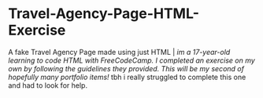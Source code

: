 # Travel-Agency-Page-HTML-Exercise
A fake Travel Agency Page made using just HTML | 
*im a 17-year-old learning to code HTML with FreeCodeCamp. I completed an exercise on my own by following the guidelines they provided. This will be my second of hopefully many portfolio items!*
tbh i really struggled to complete this one and had to look for help.
